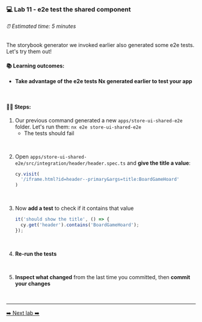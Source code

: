 ### 💻 Lab 11 - e2e test the shared component

###### ⏰ Estimated time: 5 minutes

The storybook generator we invoked earlier also generated some e2e tests. Let's try them out!

#### 📚 Learning outcomes:

- **Take advantage of the e2e tests Nx generated earlier to test your app**
<br />

#### 🏋️‍♀️ Steps:

1. Our previous command generated a new `apps/store-ui-shared-e2e` folder. Let's run them: `nx e2e store-ui-shared-e2e`
   - The tests should fail
<br/>

2. Open `apps/store-ui-shared-e2e/src/integration/header/header.spec.ts` and **give the title a value**:

   ```ts
   cy.visit(
     '/iframe.html?id=header--primary&args=title:BoardGameHoard'
   )
   ```
   <br />   

3. Now **add a test** to check if it contains that value

   ```ts
   it('should show the title', () => {
     cy.get('header').contains('BoardGameHoard');
   });
   ```
   <br />

4. **Re-run the tests**
<br/>

5. **Inspect what changed** from the last time you committed, then **commit your changes**
<br/>

---

[➡️ Next lab ➡️](../lab12/LAB.md)
